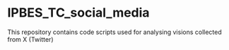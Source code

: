 # IPBES_TC_social_media
This repository contains code scripts used for analysing visions collected from X (Twitter)
